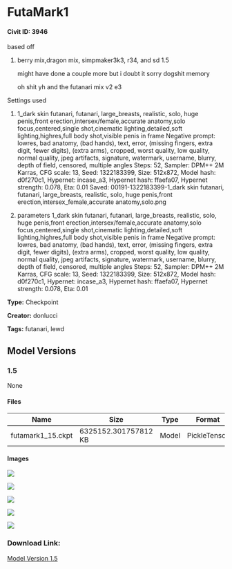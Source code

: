 # FutaMark1

#### Civit ID: 3946

<p>based off</p><ol><li><p>berry mix,dragon mix, simpmaker3k3, r34, and sd 1.5</p><p></p><p>might have done a couple more but i doubt it sorry dogshit memory</p><p></p><p>oh shit yh and the futanari mix v2 e3</p></li></ol><p></p><p>Settings used</p><ol><li><p>1_dark skin futanari, futanari, large_breasts, realistic, solo, huge penis,front erection,intersex/female,accurate anatomy,solo focus,centered,single shot,cinematic lighting,detailed,soft lighting,highres,full body shot,visible penis in frame Negative prompt: lowres, bad anatomy, (bad hands), text, error, (missing fingers, extra digit, fewer digits), (extra arms), cropped, worst quality, low quality, normal quality, jpeg artifacts, signature, watermark, username, blurry, depth of field, censored, multiple angles Steps: 52, Sampler: DPM++ 2M Karras, CFG scale: 13, Seed: 1322183399, Size: 512x872, Model hash: d0f270c1, Hypernet: incase_a3, Hypernet hash: ffaefa07, Hypernet strength: 0.078, Eta: 0.01 Saved: 00191-1322183399-1_dark skin futanari, futanari, large_breasts, realistic, solo, huge penis,front erection,intersex_female,accurate anatomy,solo.png</p></li><li><p></p><p>parameters 1_dark skin futanari, futanari, large_breasts, realistic, solo, huge penis,front erection,intersex/female,accurate anatomy,solo focus,centered,single shot,cinematic lighting,detailed,soft lighting,highres,full body shot,visible penis in frame Negative prompt: lowres, bad anatomy, (bad hands), text, error, (missing fingers, extra digit, fewer digits), (extra arms), cropped, worst quality, low quality, normal quality, jpeg artifacts, signature, watermark, username, blurry, depth of field, censored, multiple angles Steps: 52, Sampler: DPM++ 2M Karras, CFG scale: 13, Seed: 1322183399, Size: 512x872, Model hash: d0f270c1, Hypernet: incase_a3, Hypernet hash: ffaefa07, Hypernet strength: 0.078, Eta: 0.01</p></li></ol>

**Type:** Checkpoint

**Creator:** donlucci

**Tags:** futanari, lewd

## Model Versions

### 1.5

None

#### Files

| Name | Size | Type | Format | Download Url | AutoV1 | AutoV2 | SHA256 | CRC32 | BLAKE3 |
| --- | --- | --- | --- | --- | --- | --- | --- | --- | --- |
| futamark1_15.ckpt | 6325152.301757812 KB | Model | PickleTensor | https://civitai.com/api/download/models/4390 | D0F270C1 | C05A56E9F7 | C05A56E9F79087D58793189423870C65B142810678C46ED4BD2FC06BDD6F79B2 | 85E53700 | 4C4A1F7B42AC896F63CAE99244BDA0DCA1AB11D5F9AD4A4B64985CB3E0D1E1E9 |

#### Images

<p><img src="https://image.civitai.com/xG1nkqKTMzGDvpLrqFT7WA/413ba663-6721-4f9c-e8e9-f92e65085200/width=450/29585.jpeg" /></p>

<p><img src="https://image.civitai.com/xG1nkqKTMzGDvpLrqFT7WA/fd60970f-bd88-4b88-e629-7f00d31ce100/width=450/30412.jpeg" /></p>

<p><img src="https://image.civitai.com/xG1nkqKTMzGDvpLrqFT7WA/87c8b79c-f26f-4f3e-86a1-9cca0fd92000/width=450/30411.jpeg" /></p>

<p><img src="https://image.civitai.com/xG1nkqKTMzGDvpLrqFT7WA/9aa52ff6-43bd-47a9-71f9-997e22357400/width=450/29587.jpeg" /></p>

<p><img src="https://image.civitai.com/xG1nkqKTMzGDvpLrqFT7WA/d1bf89c1-161b-4e8d-9634-2b827e851f00/width=450/29588.jpeg" /></p>

### Download Link:

[Model Version 1.5](https://civitai.com/api/download/models/4390)

